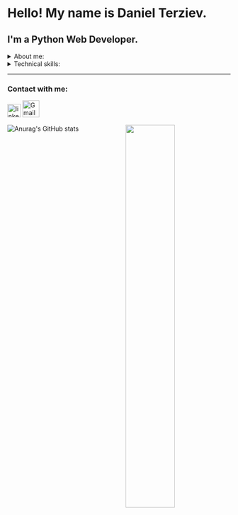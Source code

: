 # Hello! My name is Daniel Terziev.
## I'm a Python Web Developer.


<details>

<summary>About me:</summary>

### My education at [SoftUni]
#### _From 03/2022 - Present_
  - **Python** - Working with linear, multidimensional and associative data structures, file and directory operations, file and error handling . Application of basic algorithms and functional programming.
  - **OOP** - classes, objects and OOP principles. Using decorators, design patterns and UNIT testing.
  - **HTML & CSS** - Working with HTML Structure, CSS and Typograpthy, Box Models, Positioning and Media Queries.
  - **JavaScript** - classes and objects, linear, multidimensional and associative data structures, DOM Manipulations and Events, UNIT testing and error handling, OOP ,functional and asynchronous programing, SPA applications, HTTP and REST Services.
  - **Python Web Framework** - Working with HTTP Services, PostgreSQL and Django Framework.
Django Framework: Models, Templates, Function-Based Views and Class-Based Views, Forms and Model Forms, Roles, Sessions, Users, Admin Site, Common web tools, Unit and Integrations testing, asynchronous tasks, deployment, hosting and monitoring.
Django REST Framework: Serializers and API Views.
  - **Linux System Administration** - Working on the console only. I’ve learingn to work with file and directories, access permissions, users and groups, text editors, regular expressions, searching and extract information from files, flows management, networks services, packages and bundled managers, remote access, file storage services, boot method and managers, process management, system monitoring, disks and patitions, backup and recovery, creating scripts, automate tasks and performing on schedule.

All of my certificates can find here [certificates]

### My education at university
#### _From 2011 - 2015_
 In my studies I received fundamental engineering and 
specialized knowledge and skills in electronic, digital and microprocessor technology, programming, operating systems, databases, computer networks and communications, optical communications, mobile communication systems and software, control and diagnostics of computer systems, coding and security of the information.
</details>
<details>
<summary>Technical skills:</summary>
  
## **Programming Languages:**
  - Python
  - JavaScript

## **Tools:**
  - PyCharm
  - WebStorm
  - Visual Studio Code
  - Docker
  - Git
  - GitHub

## **Frameworks:**
  - Django
  - Django REST (DRF)

## **Databases:**
  - PostgreSQL
  - MySQL
  - SQLite
  - Redis

## **Operation Systems**
  - Windows
  - Linux
</details>

---

### Contact with me:

[<img src="https://github.com/gilbarbara/logos/blob/main/logos/linkedin-icon.svg" alt="linkedin" width="30px">](https://www.linkedin.com/in/daniel-terziev-79992a254/)
[<img src="https://github.com/gilbarbara/logos/blob/main/logos/google-gmail.svg" alt="Gmail" width="38px">](mailto:daniel.st.terziev@gmail.com)


![Anurag's GitHub stats](https://github-readme-stats.vercel.app/api?username=danielterziev92&show_icons=true&theme=onedark)
<img align='right' width='47%' src='https://github-readme-stats.vercel.app/api/top-langs/?username=danielterziev92&layout=compact&theme=onedark' />

[SoftUni]: https://softuni.bg/
[certificates]: https://drive.google.com/drive/folders/1He-HczkrF50IQYqu6OrVnJA5RWATN3Eu?usp=sharing
